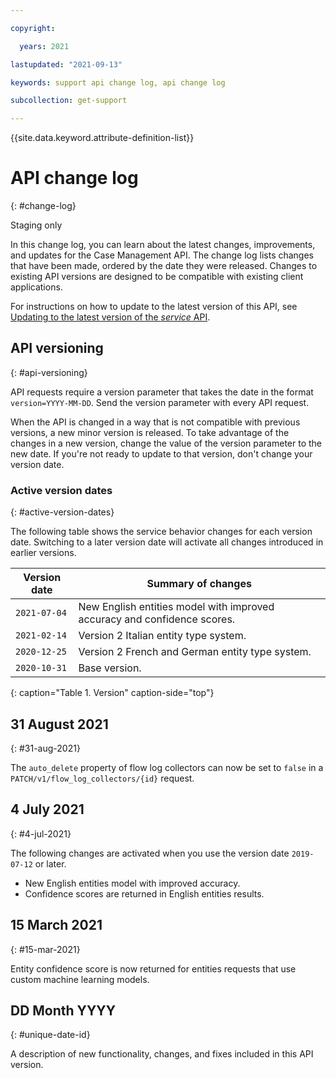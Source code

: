 ```yaml
---

copyright:

  years: 2021

lastupdated: "2021-09-13"

keywords: support api change log, api change log

subcollection: get-support

---
```


{{site.data.keyword.attribute-definition-list}}


# API change log
{: #change-log}

Staging only

In this change log, you can learn about the latest changes, improvements, and updates for the Case Management API. The change log lists changes that have been made, ordered by the date they were released. Changes to existing API versions are designed to be compatible with existing client applications.


For instructions on how to update to the latest version of this API, see [Updating to the latest version of the _service_ API](/docs/url).

## API versioning
{: #api-versioning}


API requests require a version parameter that takes the date in the format `version=YYYY-MM-DD`. Send the version parameter with every API request.

When the API is changed in a way that is not compatible with previous versions, a new minor version is released. To take advantage of the changes in a new version, change the value of the version parameter to the new date. If you're not ready to update to that version, don't change your version date.


### Active version dates
{: #active-version-dates}

The following table shows the service behavior changes for each version date. Switching to a later version date will activate all changes introduced in earlier versions.

| Version date | Summary of changes |
|---|---|
|`2021-07-04`| New English entities model with improved accuracy and confidence scores.|
|`2021-02-14`| Version 2 Italian entity type system. |
|`2020-12-25`| Version 2 French and German entity type system. |
|`2020-10-31`| Base version.|
{: caption="Table 1. Version" caption-side="top"}


## 31 August 2021
{: #31-aug-2021}

The `auto_delete` property of flow log collectors can now be set to `false` in a `PATCH/v1/flow_log_collectors/{id}` request.

## 4 July 2021
{: #4-jul-2021}

The following changes are activated when you use the version date `2019-07-12` or later.

- New English entities model with improved accuracy.
- Confidence scores are returned in English entities results.

## 15 March 2021
{: #15-mar-2021}

Entity confidence score is now returned for entities requests that use custom machine learning models.

## DD Month YYYY
{: #unique-date-id}

A description of new functionality, changes, and fixes included in this API version.
